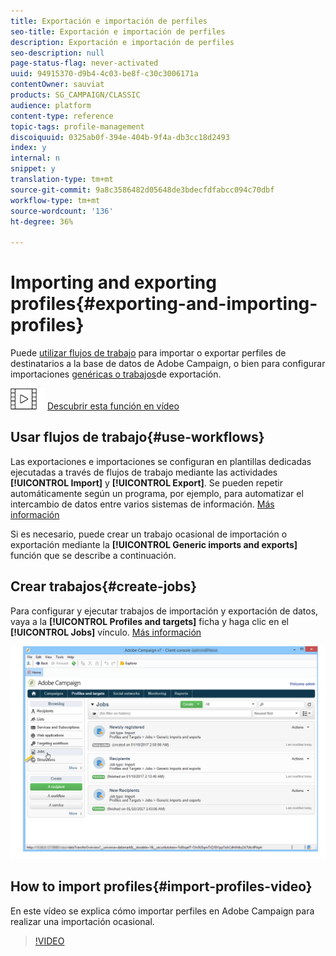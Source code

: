 ```yaml
---
title: Exportación e importación de perfiles
seo-title: Exportación e importación de perfiles
description: Exportación e importación de perfiles
seo-description: null
page-status-flag: never-activated
uuid: 94915370-d9b4-4c03-be8f-c30c3006171a
contentOwner: sauviat
products: SG_CAMPAIGN/CLASSIC
audience: platform
content-type: reference
topic-tags: profile-management
discoiquuid: 0325ab0f-394e-404b-9f4a-db3cc18d2493
index: y
internal: n
snippet: y
translation-type: tm+mt
source-git-commit: 9a8c3586482d05648de3bdecfdfabcc094c70dbf
workflow-type: tm+mt
source-wordcount: '136'
ht-degree: 36%

---
```



# Importing and exporting profiles{#exporting-and-importing-profiles}

Puede [utilizar flujos de trabajo](#use-workflows) para importar o exportar perfiles de destinatarios a la base de datos de Adobe Campaign, o bien para configurar importaciones [genéricas o trabajos](#create-jobs)de exportación.

![](assets/do-not-localize/how-to-video.png) [Descubrir esta función en vídeo](#import-profiles-video)

## Usar flujos de trabajo{#use-workflows}

Las exportaciones e importaciones se configuran en plantillas dedicadas ejecutadas a través de flujos de trabajo mediante las actividades **[!UICONTROL Import]** y **[!UICONTROL Export]**. Se pueden repetir automáticamente según un programa, por ejemplo, para automatizar el intercambio de datos entre varios sistemas de información. [Más información](../../workflow/using/importing-data.md#best-practices-when-importing-data)

Si es necesario, puede crear un trabajo ocasional de importación o exportación mediante la **[!UICONTROL Generic imports and exports]** función que se describe a continuación.

## Crear trabajos{#create-jobs}

Para configurar y ejecutar trabajos de importación y exportación de datos, vaya a la **[!UICONTROL Profiles and targets]** ficha y haga clic en el **[!UICONTROL Jobs]** vínculo. [Más información](../../platform/using/generic-imports-and-exports.md)

![](assets/s_ncs_user_interface_import_link.png)


## How to import profiles{#import-profiles-video}

En este vídeo se explica cómo importar perfiles en Adobe Campaign para realizar una importación ocasional.

>[!VIDEO](https://video.tv.adobe.com/v/25608?quality=12)
